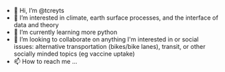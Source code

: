 - 👋 Hi, I’m @tcreyts
- 👀 I’m interested in climate, earth surface processes, and the interface of data and theory 
- 🌱 I’m currently learning more python
- 💞️ I’m looking to collaborate on anything I'm interested in or social issues: alternative transportation (bikes/bike lanes), transit, or other socially minded topics (eg vaccine uptake)
- 📫 How to reach me ...

<!---
tcreyts/tcreyts is a ✨ special ✨ repository because its `README.md` (this file) appears on your GitHub profile.
You can click the Preview link to take a look at your changes.
--->
